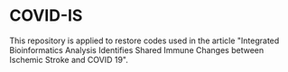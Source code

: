 # COVID-IS
This repository is applied to restore codes used in the article "Integrated Bioinformatics Analysis Identifies Shared Immune Changes between Ischemic Stroke and COVID 19".
